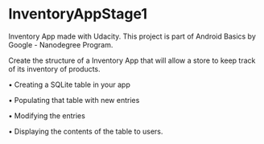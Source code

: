 # InventoryAppStage1
Inventory App made with Udacity. This project is part of Android Basics by Google - Nanodegree Program.

Create the structure of a Inventory App that will allow a store to keep track of its inventory of products. 

• Creating a SQLite table in your app

• Populating that table with new entries

• Modifying the entries

• Displaying the contents of the table to users.
